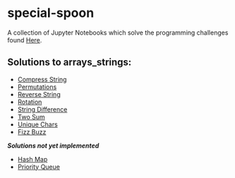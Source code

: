 # special-spoon
A collection of Jupyter Notebooks which solve the programming challenges
found [Here](https://github.com/donnemartin/interactive-coding-challenges).


## Solutions to arrays_strings:
* [Compress String](https://github.com/SteveJSmith1/special-spoon/blob/master/arrays_strings/compress/compress_challenge.ipynb)
* [Permutations](https://github.com/SteveJSmith1/special-spoon/blob/master/arrays_strings/permutation/permutation_challenge.ipynb)
* [Reverse String](https://github.com/SteveJSmith1/special-spoon/blob/master/arrays_strings/reverse_string/reverse_string_challenge.ipynb)
* [Rotation](https://github.com/SteveJSmith1/special-spoon/blob/master/arrays_strings/rotation/rotation_challenge.ipynb)
* [String Difference](https://github.com/SteveJSmith1/special-spoon/blob/master/arrays_strings/str_diff/str_diff_challenge.ipynb)
* [Two Sum](https://github.com/SteveJSmith1/special-spoon/blob/master/arrays_strings/two_sum/two_sum_challenge.ipynb)
* [Unique Chars](https://github.com/SteveJSmith1/special-spoon/blob/master/arrays_strings/unique_chars/unique_chars_challenge.ipynb)
* [Fizz Buzz](https://github.com/SteveJSmith1/special-spoon/blob/master/arrays_strings/fizz_buzz/fizz_buzz_challenge.ipynb)

***Solutions not yet implemented***
* [Hash Map](https://github.com/SteveJSmith1/special-spoon/blob/master/arrays_strings/hash_map/hash_map_challenge.ipynb)
* [Priority Queue](https://github.com/SteveJSmith1/special-spoon/blob/master/arrays_strings/priority_queue/priority_queue_challenge.ipynb)
